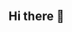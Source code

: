 ## Hi there 👋

<!--
**Jacqs395/Jacqs395** is a ✨ _special_ ✨ repository because its `README.md` (this file) appears on your GitHub profile.

Here are some ideas to get you started:

- 🔭 I’m currently working on a Data Science Fellowshing with The Knowledge House. 
- 🌱 I’m currently learning Python and, basically, everything there is to know about coding. 
- 👯 I’m looking to collaborate on ...
- 🤔 I’m looking for help with ...
- 💬 Ask me about ...
- 📫 How to reach me: You can reach me at jacque.latif@gmail.com. 
- 😄 Pronouns: ...
- ⚡ Fun fact: ...
-->
